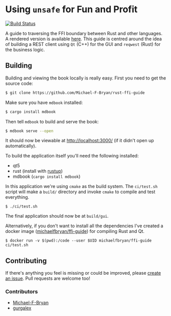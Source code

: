 # Using `unsafe` for Fun and Profit


[![Build Status](https://travis-ci.org/Michael-F-Bryan/rust-ffi-guide.svg?branch=master)](https://travis-ci.org/Michael-F-Bryan/rust-ffi-guide)

A guide to traversing the FFI boundary between Rust and other languages. A
rendered version is available [here][gh-pages]. This guide is centred around the
idea of building a REST client using `Qt` (C++) for the GUI and `reqwest` (Rust)
for the business logic.


## Building

Building and viewing the book locally is really easy. First you need to get the
source code:

```bash
$ git clone https://github.com/Michael-F-Bryan/rust-ffi-guide
```

Make sure you have `mdbook` installed:

```bash
$ cargo install mdbook
```

Then tell `mdbook` to build and serve the book:

```bash
$ mdbook serve --open
```

It should now be viewable at [http://localhost:3000/](http://localhost:3000/) 
(if it didn't open up automatically).

To build the application itself you'll need the following installed:

- qt5
- rust (install with [rustup])
- mdbook (`cargo install mdbook`)

In this application we're using `cmake` as the build system. The
`ci/test.sh` script will make a `build/` directory and invoke `cmake` to 
compile and test everything.

```
$ ./ci/test.sh
```

The final application should now be at `build/gui`.

Alternatively, if you don't want to install all the dependencies I've created a
docker image ([michaelfbryan/ffi-guide][docker]) for compiling Rust and Qt.

```
$ docker run -v $(pwd):/code --user $UID michaelfbryan/ffi-guide ci/test.sh
```


## Contributing

If there's anything you feel is missing or could be
improved, please [create an issue][issues]. Pull requests are welcome too!


### Contributors

- [Michael-F-Bryan](https://github.com/Michael-F-Bryan)
- [gurgalex](https://github.com/gurgalex)



[gh-pages]: https://michael-f-bryan.github.io/rust-ffi-guide/
[issues]: https://github.com/Michael-F-Bryan/rust-ffi-guide/issues/new
[rustup]: https://rustup.rs/
[docker]: https://hub.docker.com/r/michaelfbryan/ffi-guide/